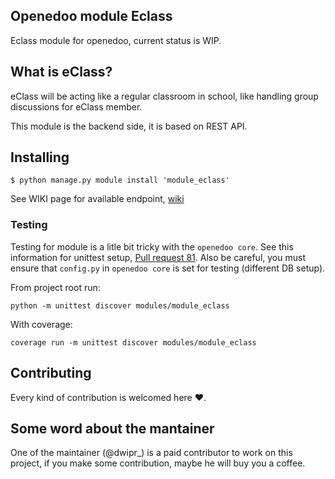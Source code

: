 ## Openedoo module Eclass

Eclass module for openedoo, current status is WIP.


## What is eClass?

eClass will be acting like a regular classroom in school, like handling group discussions for eClass member.


This module is the backend side, it is based on REST API.


## Installing
```
$ python manage.py module install 'module_eclass'
```

See WIKI page for available endpoint, [wiki](https://github.com/openedoo/module_eclass/wiki)

### Testing

Testing for module is a litle bit tricky with the `openedoo core`. See this information for unittest setup, [Pull request 81](https://github.com/openedoo/openedoo/pull/81). Also be careful, you must ensure that `config.py` in `openedoo core` is set for testing (different DB setup).

From project root run:
```
python -m unittest discover modules/module_eclass
```

With coverage:
```
coverage run -m unittest discover modules/module_eclass
```


## Contributing
Every kind of contribution is welcomed here :heart:.


## Some word about the mantainer
One of the maintainer (@dwipr_) is a paid contributor to work on this project, if you make some contribution, maybe he will buy you a coffee.
